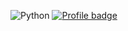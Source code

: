 ![Python](https://img.shields.io/badge/python-3670A0?style=for-the-badge&logo=python&logoColor=ffdd54)
[![Profile badge](https://www.codewars.com/users/falvey20/badges/micro)](https://www.codewars.com/users/falvey20)
